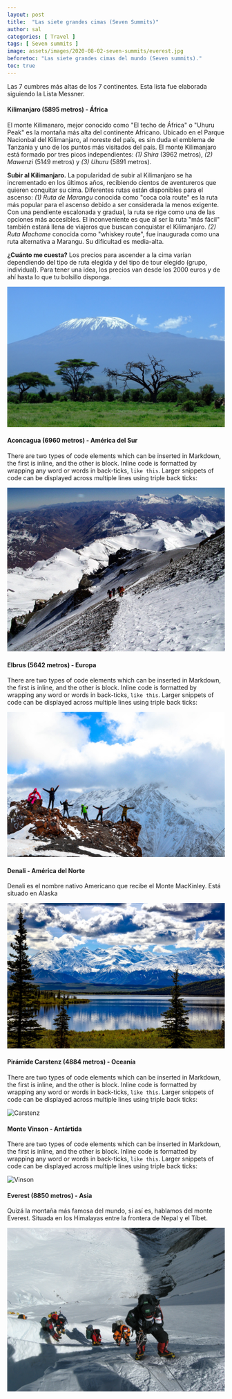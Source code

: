 ```yaml
---
layout: post
title:  "Las siete grandes cimas (Seven Summits)"
author: sal
categories: [ Travel ]
tags: [ Seven summits ]
image: assets/images/2020-08-02-seven-summits/everest.jpg
beforetoc: "Las siete grandes cimas del mundo (Seven summits)."
toc: true
---
```


Las 7 cumbres más altas de los 7 continentes. Esta lista fue elaborada siguiendo la Lista Messner.

#### Kilimanjaro (5895 metros) - África

El monte Kilimanaro, mejor conocido como "El techo de África" o "Uhuru Peak" es la montaña más alta del continente Africano. Ubicado en el Parque Nacionbal del Kilimanjaro, al noreste del país, es sin duda el emblema de Tanzania y uno de los puntos más visitados del país. El monte Kilimanjaro está formado por tres picos independientes: _(1) Shira_  (3962 metros), _(2) Mawenzi_ (5149 metros) y _(3) Uhuru_ (5891 metros).

**Subir al Kilimanjaro.** La popularidad de subir al Kilimanjaro se ha incrementado en los últimos años, recibiendo cientos de aventureros que quieren conquitar su cima. Diferentes rutas están disponibles para el ascenso: _(1) Ruta de Marangu_ conocida como "coca cola route" es la ruta más popular para el ascenso debido a ser considerada la menos exigente. Con una pendiente escalonada y gradual, la ruta se rige como una de las opciones más accesibles. El inconveniente es que al ser la ruta "más fácil" también estará llena de viajeros que buscan conquistar el Kilimanjaro. _(2) Ruta Machame_ conocida como "whiskey route", fue inaugurada como una ruta alternativa a Marangu. Su dificultad es media-alta.

**¿Cuánto me cuesta?** Los precios para ascender a la cima varían dependiendo del tipo de ruta elegida y del tipo de tour elegido (grupo, individual). Para tener una idea, los precios van desde los 2000 euros y de ahí hasta lo que tu bolsillo disponga.


![Kilimanjaro](/assets/images/2020-08-02-seven-summits/kilimanjaro.jpg)


#### Aconcagua (6960 metros) - América del Sur

There are two types of code elements which can be inserted in Markdown, the first is inline, and the other is block. Inline code is formatted by wrapping any word or words in back-ticks, `like this`. Larger snippets of code can be displayed across multiple lines using triple back ticks:

![Aconcagua](/assets/images/2020-08-02-seven-summits/aconcagua.jpg)

#### Elbrus (5642 metros) - Europa

There are two types of code elements which can be inserted in Markdown, the first is inline, and the other is block. Inline code is formatted by wrapping any word or words in back-ticks, `like this`. Larger snippets of code can be displayed across multiple lines using triple back ticks:

![Elbrus](/assets/images/2020-08-02-seven-summits/elbrus.jpg)


#### Denali - América del Norte

Denali es el nombre nativo Americano que recibe el Monte MacKinley. Está situado en Alaska


![Denali](/assets/images/2020-08-02-seven-summits/denali.jpg)


#### Pirámide Carstenz (4884 metros) - Oceanía

There are two types of code elements which can be inserted in Markdown, the first is inline, and the other is block. Inline code is formatted by wrapping any word or words in back-ticks, `like this`. Larger snippets of code can be displayed across multiple lines using triple back ticks:

![Carstenz](/assets/images/2020-08-02-seven-summits/carstenz.jpg)

#### Monte Vinson - Antártida

There are two types of code elements which can be inserted in Markdown, the first is inline, and the other is block. Inline code is formatted by wrapping any word or words in back-ticks, `like this`. Larger snippets of code can be displayed across multiple lines using triple back ticks:

![Vinson](/assets/images/2020-08-02-seven-summits/vinson.jpg)

#### Everest (8850 metros) - Asia

Quizá la montaña más famosa del mundo, sí así es, hablamos del monte Everest. Situada en los Himalayas entre la frontera de Nepal y el Tíbet.

![Everest](/assets/images/2020-08-02-seven-summits/everest.jpg)
